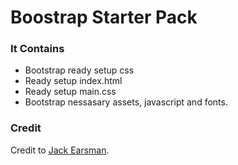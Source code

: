 <h1>Boostrap Starter Pack</h1>
<h3>It Contains</h3>
<ul>
  <li>
    Bootstrap ready setup css
  </li>
  <li>
    Ready setup index.html
  </li>
  <li>
    Ready setup main.css  
  </li>
    <li>
    Bootstrap nessasary assets, javascript and fonts.
  </li>
</ul>


<h3>Credit</h3>
<p>Credit to <a href="http://jackearsman.com">Jack Earsman</a>.</p>
